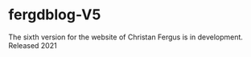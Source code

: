# fergdblog-V5
The sixth version for the website of Christan Fergus is in development. Released 2021
